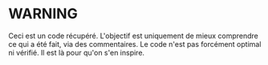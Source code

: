 
# WARNING

Ceci est un code récupéré. L'objectif est uniquement de mieux comprendre ce qui a été fait, via des commentaires.
Le code n'est pas forcément optimal ni vérifié. Il est là pour qu'on s'en inspire.
